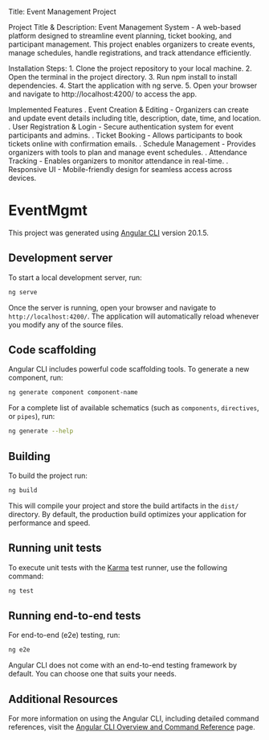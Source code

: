 Title: Event Management Project 

Project Title & Description:
    Event Management System - A web-based platform designed to streamline event
    planning, ticket booking, and participant management. This project enables organizers to
    create events, manage schedules, handle registrations, and track attendance efficiently.


Installation Steps:
    1. Clone the project repository to your local machine.
    2. Open the terminal in the project directory.
    3. Run npm install to install dependencies.
    4. Start the application with ng serve.
    5. Open your browser and navigate to http://localhost:4200/ to access the app.


Implemented Features
    . Event Creation & Editing - Organizers can create and update event details including
title, description, date, time, and location.
    . User Registration & Login - Secure authentication system for event participants and
admins.
    . Ticket Booking - Allows participants to book tickets online with confirmation emails.
    . Schedule Management - Provides organizers with tools to plan and manage event
schedules.
    . Attendance Tracking - Enables organizers to monitor attendance in real-time.
    . Responsive UI - Mobile-friendly design for seamless access across devices.


# EventMgmt

This project was generated using [Angular CLI](https://github.com/angular/angular-cli) version 20.1.5.

## Development server

To start a local development server, run:

```bash
ng serve
```

Once the server is running, open your browser and navigate to `http://localhost:4200/`. The application will automatically reload whenever you modify any of the source files.

## Code scaffolding

Angular CLI includes powerful code scaffolding tools. To generate a new component, run:

```bash
ng generate component component-name
```

For a complete list of available schematics (such as `components`, `directives`, or `pipes`), run:

```bash
ng generate --help
```

## Building

To build the project run:

```bash
ng build
```

This will compile your project and store the build artifacts in the `dist/` directory. By default, the production build optimizes your application for performance and speed.

## Running unit tests

To execute unit tests with the [Karma](https://karma-runner.github.io) test runner, use the following command:

```bash
ng test
```

## Running end-to-end tests

For end-to-end (e2e) testing, run:

```bash
ng e2e
```

Angular CLI does not come with an end-to-end testing framework by default. You can choose one that suits your needs.

## Additional Resources

For more information on using the Angular CLI, including detailed command references, visit the [Angular CLI Overview and Command Reference](https://angular.dev/tools/cli) page.
